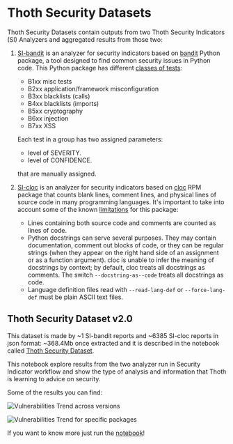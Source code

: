 # Thoth Security Datasets

Thoth Security Datasets contain outputs from two Thoth Security Indicators (SI) Analyzers and aggregated results from those two:

1. [SI-bandit](https://github.com/thoth-station/si-bandit) is an analyzer for security indicators based on [bandit](https://pypi.org/project/bandit/) Python package,
    a tool designed to find common security issues in Python code. This Python package has different [classes of tests](https://readthedocs.org/projects/bandit/downloads/pdf/latest/):

    - B1xx misc tests
    - B2xx application/framework misconfiguration
    - B3xx blacklists (calls)
    - B4xx blacklists (imports)
    - B5xx cryptography
    - B6xx injection
    - B7xx XSS

    Each test in a group has two assigned parameters:

    - level of SEVERITY.
    - level of CONFIDENCE.

    that are manually assigned.

2. [SI-cloc](https://github.com/thoth-station/si-cloc) is an analyzer for security indicators based on [cloc](https://github.com/AlDanial/cloc) RPM package
    that counts blank lines, comment lines, and physical lines of source code in many programming languages.
    It's important to take into account some of the known [limitations](https://github.com/AlDanial/cloc#limitations-) for this package:

    - Lines containing both source code and comments are counted as lines of code.
    - Python docstrings can serve several purposes. They may contain documentation, comment out blocks of code,
    or they can be regular strings (when they appear on the right hand side of an assignment or as a function argument).
    cloc is unable to infer the meaning of docstrings by context; by default, cloc treats all docstrings as comments.
    The switch ``--docstring-as--code`` treats all docstrings as code.
    - Language definition files read with ``--read-lang-def`` or ``--force-lang-def`` must be plain ASCII text files.

## Thoth Security Dataset v2.0

This dataset is made by ~1 SI-bandit reports and ~6385 SI-cloc reports in json format: ~368.4Mb once extracted and it is described in the notebook called [Thoth Security Dataset](https://github.com/thoth-station/datasets/blob/master/notebooks/thoth-security-dataset/ThothSecurityDataset.ipynb).

This notebook explore results from the two analyzer run in Security Indicator workflow and show the type of analysis and information that Thoth is learning to advice on security.

Some of the results you can find:

![Vulnerabilities Trend across versions](https://raw.githubusercontent.com/thoth-station/datasets/master/notebooks/thoth-security-dataset/images/VulnerabilityScorePythonPackages.png)

![Vulnerabilities Trend for specific packages](https://raw.githubusercontent.com/thoth-station/datasets/master/notebooks/thoth-security-dataset/images/VulnerabilitiesTrendPackagewerkzeug.png)

If you want to know more just run the [notebook](https://github.com/thoth-station/datasets/blob/master/notebooks/thoth-security-dataset/ThothSecurityDataset.ipynb)!
